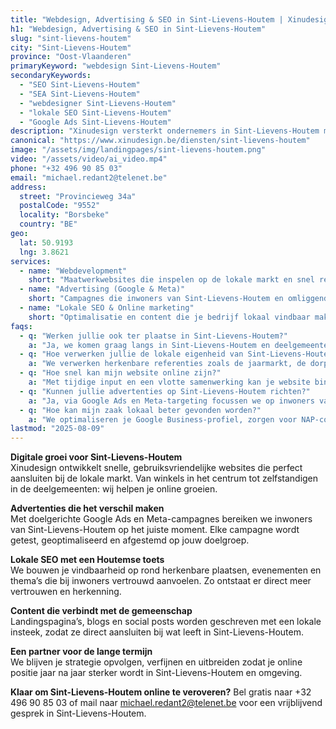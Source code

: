 ```yaml
---
title: "Webdesign, Advertising & SEO in Sint-Lievens-Houtem | Xinudesign"
h1: "Webdesign, Advertising & SEO in Sint-Lievens-Houtem"
slug: "sint-lievens-houtem"
city: "Sint-Lievens-Houtem"
province: "Oost-Vlaanderen"
primaryKeyword: "webdesign Sint-Lievens-Houtem"
secondaryKeywords:
  - "SEO Sint-Lievens-Houtem"
  - "SEA Sint-Lievens-Houtem"
  - "webdesigner Sint-Lievens-Houtem"
  - "lokale SEO Sint-Lievens-Houtem"
  - "Google Ads Sint-Lievens-Houtem"
description: "Xinudesign versterkt ondernemers in Sint-Lievens-Houtem met snelle websites, slimme advertenties en lokale SEO die inspeelt op de troeven van de gemeente en haar inwoners."
canonical: "https://www.xinudesign.be/diensten/sint-lievens-houtem"
image: "/assets/img/landingpages/sint-lievens-houtem.png"
video: "/assets/video/ai_video.mp4"
phone: "+32 496 90 85 03"
email: "michael.redant2@telenet.be"
address:
  street: "Provincieweg 34a"
  postalCode: "9552"
  locality: "Borsbeke"
  country: "BE"
geo:
  lat: 50.9193
  lng: 3.8621
services:
  - name: "Webdevelopment"
    short: "Maatwerkwebsites die inspelen op de lokale markt en snel resultaat opleveren."
  - name: "Advertising (Google & Meta)"
    short: "Campagnes die inwoners van Sint-Lievens-Houtem en omliggende dorpen gericht bereiken."
  - name: "Lokale SEO & Online marketing"
    short: "Optimalisatie en content die je bedrijf lokaal vindbaar maken."
faqs:
  - q: "Werken jullie ook ter plaatse in Sint-Lievens-Houtem?"
    a: "Ja, we komen graag langs in Sint-Lievens-Houtem en deelgemeenten zoals Bavegem, Vlierzele en Zonnegem voor persoonlijk overleg."
  - q: "Hoe verwerken jullie de lokale eigenheid van Sint-Lievens-Houtem in SEO?"
    a: "We verwerken herkenbare referenties zoals de jaarmarkt, de dorpskernen en lokale evenementen in je content om herkenbaarheid en relevantie te verhogen."
  - q: "Hoe snel kan mijn website online zijn?"
    a: "Met tijdige input en een vlotte samenwerking kan je website binnen 2 tot 4 weken live staan."
  - q: "Kunnen jullie advertenties op Sint-Lievens-Houtem richten?"
    a: "Ja, via Google Ads en Meta-targeting focussen we op inwoners van de gemeente en naburige regio’s."
  - q: "Hoe kan mijn zaak lokaal beter gevonden worden?"
    a: "We optimaliseren je Google Business-profiel, zorgen voor NAP-consistentie en bouwen lokale backlinks rond zoekwoorden zoals 'webdesigner Sint-Lievens-Houtem'."
lastmod: "2025-08-09"
---
```


**Digitale groei voor Sint-Lievens-Houtem**  
Xinudesign ontwikkelt snelle, gebruiksvriendelijke websites die perfect aansluiten bij de lokale markt. Van winkels in het centrum tot zelfstandigen in de deelgemeenten: wij helpen je online groeien.

**Advertenties die het verschil maken**  
Met doelgerichte Google Ads en Meta-campagnes bereiken we inwoners van Sint-Lievens-Houtem op het juiste moment. Elke campagne wordt getest, geoptimaliseerd en afgestemd op jouw doelgroep.

**Lokale SEO met een Houtemse toets**  
We bouwen je vindbaarheid op rond herkenbare plaatsen, evenementen en thema’s die bij inwoners vertrouwd aanvoelen. Zo ontstaat er direct meer vertrouwen en herkenning.

**Content die verbindt met de gemeenschap**  
Landingspagina’s, blogs en social posts worden geschreven met een lokale insteek, zodat ze direct aansluiten bij wat leeft in Sint-Lievens-Houtem.

**Een partner voor de lange termijn**  
We blijven je strategie opvolgen, verfijnen en uitbreiden zodat je online positie jaar na jaar sterker wordt in Sint-Lievens-Houtem en omgeving.

**Klaar om Sint-Lievens-Houtem online te veroveren?**
Bel gratis naar +32 496 90 85 03 of mail naar michael.redant2@telenet.be voor een vrijblijvend gesprek in Sint-Lievens-Houtem.
